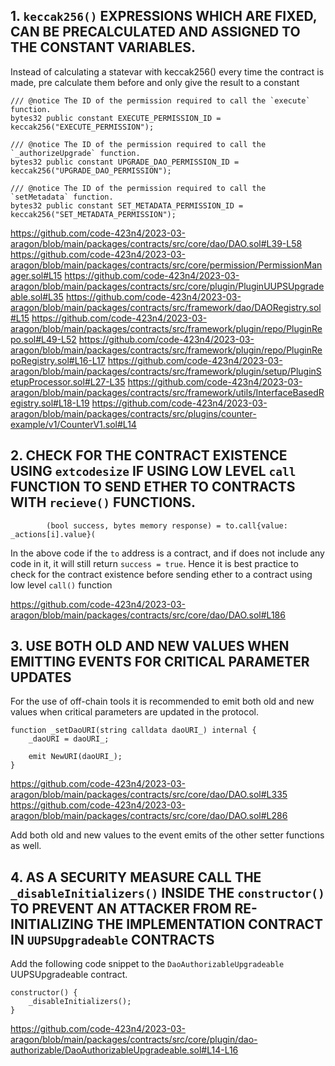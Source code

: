 ## 1. `keccak256()` EXPRESSIONS WHICH ARE FIXED, CAN BE PRECALCULATED AND ASSIGNED TO THE CONSTANT VARIABLES.

Instead of calculating a statevar with keccak256() every time the contract is made, pre calculate them before and only give the result to a constant

    /// @notice The ID of the permission required to call the `execute` function.
    bytes32 public constant EXECUTE_PERMISSION_ID = keccak256("EXECUTE_PERMISSION");

    /// @notice The ID of the permission required to call the `_authorizeUpgrade` function.
    bytes32 public constant UPGRADE_DAO_PERMISSION_ID = keccak256("UPGRADE_DAO_PERMISSION");

    /// @notice The ID of the permission required to call the `setMetadata` function.
    bytes32 public constant SET_METADATA_PERMISSION_ID = keccak256("SET_METADATA_PERMISSION");

https://github.com/code-423n4/2023-03-aragon/blob/main/packages/contracts/src/core/dao/DAO.sol#L39-L58
https://github.com/code-423n4/2023-03-aragon/blob/main/packages/contracts/src/core/permission/PermissionManager.sol#L15
https://github.com/code-423n4/2023-03-aragon/blob/main/packages/contracts/src/core/plugin/PluginUUPSUpgradeable.sol#L35
https://github.com/code-423n4/2023-03-aragon/blob/main/packages/contracts/src/framework/dao/DAORegistry.sol#L15
https://github.com/code-423n4/2023-03-aragon/blob/main/packages/contracts/src/framework/plugin/repo/PluginRepo.sol#L49-L52
https://github.com/code-423n4/2023-03-aragon/blob/main/packages/contracts/src/framework/plugin/repo/PluginRepoRegistry.sol#L16-L17
https://github.com/code-423n4/2023-03-aragon/blob/main/packages/contracts/src/framework/plugin/setup/PluginSetupProcessor.sol#L27-L35
https://github.com/code-423n4/2023-03-aragon/blob/main/packages/contracts/src/framework/utils/InterfaceBasedRegistry.sol#L18-L19
https://github.com/code-423n4/2023-03-aragon/blob/main/packages/contracts/src/plugins/counter-example/v1/CounterV1.sol#L14

## 2. CHECK FOR THE CONTRACT EXISTENCE USING `extcodesize` IF USING LOW LEVEL `call` FUNCTION TO SEND ETHER TO CONTRACTS WITH `recieve()` FUNCTIONS.

            (bool success, bytes memory response) = to.call{value: _actions[i].value}(

In the above code if the `to` address is a contract, and if does not include any code in it, it will still return `success = true`.
Hence it is best practice to check for the contract existence before sending ether to a contract using low level `call()` function

https://github.com/code-423n4/2023-03-aragon/blob/main/packages/contracts/src/core/dao/DAO.sol#L186

## 3. USE BOTH OLD AND NEW VALUES WHEN EMITTING EVENTS FOR CRITICAL PARAMETER UPDATES

For the use of off-chain tools it is recommended to emit both old and new values when critical parameters are updated in the protocol.

    function _setDaoURI(string calldata daoURI_) internal {
        _daoURI = daoURI_;

        emit NewURI(daoURI_);
    }

https://github.com/code-423n4/2023-03-aragon/blob/main/packages/contracts/src/core/dao/DAO.sol#L335
https://github.com/code-423n4/2023-03-aragon/blob/main/packages/contracts/src/core/dao/DAO.sol#L286

Add both old and new values to the event emits of the other setter functions as well.

## 4. AS A SECURITY MEASURE CALL THE `_disableInitializers()` INSIDE THE `constructor()` TO PREVENT AN ATTACKER FROM RE-INITIALIZING THE IMPLEMENTATION CONTRACT IN `UUPSUpgradeable` CONTRACTS 

Add the following code snippet to the `DaoAuthorizableUpgradeable` UUPSUpgradeable contract.

    constructor() {
        _disableInitializers();
    }
	
https://github.com/code-423n4/2023-03-aragon/blob/main/packages/contracts/src/core/plugin/dao-authorizable/DaoAuthorizableUpgradeable.sol#L14-L16